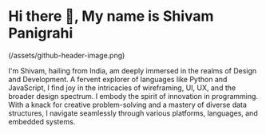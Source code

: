 # Hi there 👋, My name is Shivam Panigrahi

(/assets/github-header-image.png)

I'm Shivam, hailing from India, am deeply immersed in the realms of Design and Development. A fervent explorer of languages like Python and JavaScript, I find joy in the intricacies of wireframing, UI, UX, and the broader design spectrum. I embody the spirit of innovation in programming. With a knack for creative problem-solving and a mastery of diverse data structures, I navigate seamlessly through various platforms, languages, and embedded systems.

<!--
**shivam821/shivam821** is a ✨ _special_ ✨ repository because its `README.md` (this file) appears on your GitHub profile.

Here are some ideas to get you started:

- 🔭 I’m currently working on ...
- 🌱 I’m currently learning ...
- 👯 I’m looking to collaborate on ...
- 🤔 I’m looking for help with ...
- 💬 Ask me about ...
- 📫 How to reach me: ...
- 😄 Pronouns: ...
- ⚡ Fun fact: ...
-->
